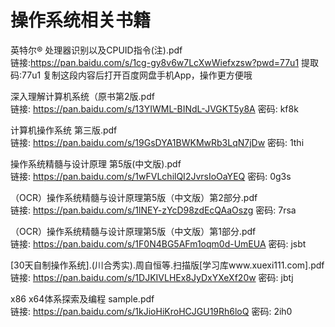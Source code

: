 # 操作系统相关书籍


英特尔® 处理器识别以及CPUID指令(注).pdf  
链接:https://pan.baidu.com/s/1cg-gy8v6w7LcXwWiefxzsw?pwd=77u1 提取码:77u1 复制这段内容后打开百度网盘手机App，操作更方便哦  

深入理解计算机系统（原书第2版.pdf  
链接: https://pan.baidu.com/s/13YIWML-BINdL-JVGKT5y8A  密码: kf8k

计算机操作系统 第三版.pdf  
链接: https://pan.baidu.com/s/19GsDYA1BWKMwRb3LqN7jDw  密码: 1thi

操作系统精髓与设计原理 第5版(中文版).pdf  
链接: https://pan.baidu.com/s/1wFVLchilQI2JvrsIoOaYEQ  密码: 0g3s  

（OCR）操作系统精髓与设计原理第5版（中文版）第2部分.pdf  
链接: https://pan.baidu.com/s/1lNEY-zYcD98zdEcQAaOszg  密码: 7rsa

（OCR）操作系统精髓与设计原理第5版（中文版）第1部分.pdf  
链接: https://pan.baidu.com/s/1F0N4BG5AFm1oqm0d-UmEUA  密码: jsbt


[30天自制操作系统].(川合秀实).周自恒等.扫描版[学习库www.xuexi111.com].pdf  
链接: https://pan.baidu.com/s/1DJKIVLHEx8JyDxYXeXf20w  密码: jbtj

x86 x64体系探索及编程 sample.pdf  
链接: https://pan.baidu.com/s/1kJioHiKroHCJGU19Rh6loQ  密码: 2ih0




